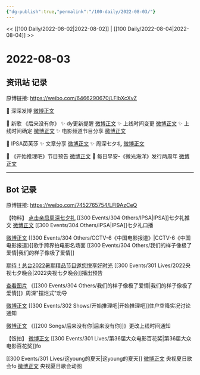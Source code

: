 ```yaml
---
{"dg-publish":true,"permalink":"/100-daily/2022-08-03/"}
---
```



<< [[100 Daily/2022-08-02\|2022-08-02]] | [[100 Daily/2022-08-04\|2022-08-04]] >>

# 2022-08-03

## 资讯站 记录

原博链接: https://weibo.com/6466290670/LFlbXcXvZ

🌟 深深发博 [微博正文](https://m.weibo.cn/6466290670/4798169852418065)

🌟 新歌 《后来没有你》
✨ dy更新提醒 [微博正文](https://m.weibo.cn/6466290670/4798525466739577)
✨ 上线时间变更 [微博正文](https://m.weibo.cn/6466290670/4798329953976398)
✨ 上线时间确定 [微博正文](https://m.weibo.cn/6466290670/4798524493401331)
✨ 电影频道节目分享 [微博正文](https://m.weibo.cn/6466290670/4798401219143580)

🌟 IPSA茵芙莎
✨ 文章分享 [微博正文](https://m.weibo.cn/6466290670/4798373243393187)
✨ 周深七夕礼 [微博正文](https://m.weibo.cn/6466290670/4798400522618815)

🌟 《开始推理吧》节目预告 [微博正文](https://m.weibo.cn/6466290670/4798430679931780)
🌟 每日早安-《微光海洋》发行两周年 [微博正文](https://m.weibo.cn/6466290670/4798301348826373)

---
## Bot 记录

原博链接: https://weibo.com/7452765754/LFl9AzCeQ

【物料】
[点击亲启周深七夕礼](https://weibo.cn/sinaurl?u=https%3A%2F%2Fmp.weixin.qq.com%2Fs%3F__biz%3DMzA3MDI4ODkyOQ%3D%3D%26mid%3D2684171526%26idx%3D1%26sn%3Ddf2361c8a360cf3fb79d388ac1fde920) [[300 Events/304 Others/IPSA\|IPSA]]七夕礼推文
[微博正文](https://m.weibo.cn/1851789841/4798385717249393) [[300 Events/304 Others/IPSA\|IPSA]]七夕礼口播

[微博正文](https://m.weibo.cn/1261788454/4798124767846032) [[300 Events/304 Others/CCTV-6《中国电影报道》\|CCTV-6《中国电影报道》]]歌手跨界拍电影名场面 [[300 Events/304 Others/我们的样子像极了爱情\|我们的样子像极了爱情]]

[期待！总台2022暑期精品节目邀您悦享好时光](https://weibo.cn/sinaurl?u=https%3A%2F%2Fmp.weixin.qq.com%2Fs%2FtcowBU9BHlvqvxGOVhQaVg) [[300 Events/301 Lives/2022央视七夕晚会\|2022央视七夕晚会]]播出预告

[查看图片](https://wx4.sinaimg.cn/large/0088n2Pggy1h4u05t3wkcj30u01hdgpe.jpg) 《[[300 Events/304 Others/我们的样子像极了爱情\|我们的样子像极了爱情]]》周深"摆烂式"劝导

[微博正文](https://m.weibo.cn/2162247381/4798425432069505) [[300 Events/302 Shows/开始推理吧\|开始推理吧]]住户空降实况讨论通知

[微博正文](https://m.weibo.cn/5248300719/4797943405875711) 《[[200 Songs/后来没有你\|后来没有你]]》更改上线时间通知

【饭拍】
[微博正文](https://m.weibo.cn/5993403501/4797774992770143) [[300 Events/301 Lives/第36届大众电影百花奖\|第36届大众电影百花奖]]fo

[[300 Events/301 Lives/这young的夏天\|这young的夏天]]
[微博正文](https://m.weibo.cn/2284245305/4798481019441960) 央视夏日歌会fo
[微博正文](https://m.weibo.cn/3246571812/4798468612948775) 央视夏日歌会动图
